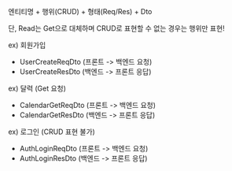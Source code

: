 엔티티명 + 행위(CRUD) + 형태(Req/Res) + Dto

단, Read는 Get으로 대체하며 CRUD로 표현할 수 없는 경우는 행위만 표현!

ex) 회원가입

- UserCreateReqDto (프론트 -> 백엔드 요청)
- UserCreateResDto (백엔드 -> 프론트 응답)

ex) 달력 (Get 요청)

- CalendarGetReqDto (프론트 -> 백엔드 요청)
- CalendarGetResDto (백엔드 -> 프론트 응답)

ex) 로그인 (CRUD 표현 불가)

- AuthLoginReqDto (프론트 -> 백엔드 요청)
- AuthLoginResDto (백엔드 -> 프론트 응답)
